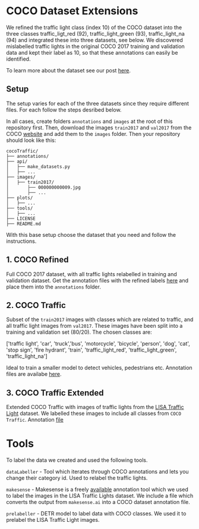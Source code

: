 # COCO Dataset Extensions

We refined the traffic light class (index 10) of the COCO dataset into the three classes traffic_ligt_red (92), traffic_light_green (93), traffic_light_na (94) and integrated these into three datasets, see below. We discovered mislabelled traffic lights in the original COCO 2017 training and validation data and kept their label as 10, so that these annotations can easily be identified.

To learn more about the dataset see our post [here]().


## Setup
The setup varies for each of the three datasets since they require different files. For each follow the steps desribed below.

In all cases, create folders `annotations` and `images` at the root of this repository first. Then, download the images `train2017` and `val2017` from the COCO [website]() and add them to the `images` folder. Then your repository should look like this:

```
cocoTraffic/
├── annotations/
├── api/
│   ├── make_datasets.py
│   ├── ...
├── images/
│   ├── train2017/
│       ├── 000000000009.jpg
│       ├── ...
├── plots/
│   ├── ...
├── tools/
│   ├── ...
├── LICENSE
├── README.md
```

With this base setup choose the dataset that you need and follow the instructions.


## 1. COCO Refined
Full COCO 2017 dataset, with all traffic lights relabelled in training and validation dataset. Get the annotation files with the refined labels [here](https://drive.google.com/file/d/1weZpzmva_fcTtiSIm9jdM73PdBoJgzOe/view?usp=sharing) and place them into the `annotations` folder. 


## 2. COCO Traffic
Subset of the `train2017` images with classes which are related to traffic, and all traffic light images from `val2017`. These images have been split into a training and validation set (80/20). The chosen classes are:

['traffic light', 'car', 'truck','bus', 'motorcycle', 'bicycle', 'person', 'dog', 'cat', 'stop sign', 'fire hydrant', 'train', 'traffic_light_red', 'traffic_light_green', 'traffic_light_na']

Ideal to train a smaller model to detect vehicles, pedestrians etc. Annotation files are availabe [here](https://drive.google.com/file/d/1Oust5GrOrzP7588_ZS5Qb6cgWf5FhSN3/view?usp=sharing).


## 3. COCO Traffic Extended
Extended COCO Traffic with images of traffic lights from the [LISA Traffic Light](https://www.kaggle.com/mbornoe/lisa-traffic-light-dataset) dataset. We labelled these images to include all classes from `COCO Traffic`. Annotation [file](https://drive.google.com/file/d/1ibviz00vjHelwkkoJfQEhTmtrrw9p7Wx/view?usp=sharing)



# Tools
To label the data we created and used the following tools.

`dataLabeller` - Tool which iterates through COCO annotations and lets you change their category id. Used to relabel the traffic lights.

`makesense` - Makesense is a freely [available](https://www.makesense.ai) annotation tool which we used to label the images in the LISA Traffic Lights dataset. We include a file which converts the output from `makesense.ai` into a COCO dataset annotation file.

`prelabeller` - DETR model to label data with COCO classes. We used it to prelabel the LISA Traffic Light images.